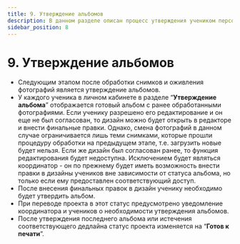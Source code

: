 ```yaml
---
title: 9. Утверждение альбомов
description: В данном разделе описан процесс утверждения учеником персонального альбома
sidebar_position: 8
---
```


# 9. Утверждение альбомов
* Следующим этапом после обработки снимков и оживления фотографий является утверждение альбомов.
* У каждого ученика в личном кабинете в разделе “__Утверждение альбома__” отображается готовый альбом с ранее обработанными фотографиями. Если ученику разрешено его редактирование и он еще не был согласован, то дизайн можно будет открыть в редакторе и внести финальные правки. Однако, смена фотографий в данном случае ограничивается лишь теми снимками, которые прошли процедуру обработки на предыдущем этапе, т.е. загрузить новые будет нельзя. Если же дизайн был согласован ранее, то функция редактирования будет недоступна. Исключением будет являться координатор - он по прежнему будет иметь возможность внести правки в дизайны учеников вне зависимости от статуса альбома, но только если ему предоставлен соответствующий доступ.
* После внесения финальных правок в дизайн ученику необходимо будет утвердить альбом.
* При переводе проекта в этот статус предусмотрено уведомление координатора и учеников о необходимости утверждения альбомов.
* После утверждения последнего альбома или истечения соответствующего дедлайна статус проекта изменяется на “__Готов к печати__”.

